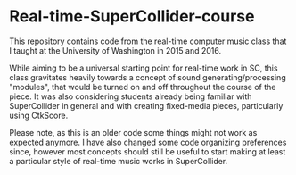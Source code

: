 # Real-time-SuperCollider-course

This repository contains code from the real-time computer music class that I taught at the University of Washington in 2015 and 2016.

While aiming to be a universal starting point for real-time work in SC, this class gravitates heavily towards a concept of sound generating/processing "modules", that would be turned on and off throughout the course of the piece. It was also considering students already being familiar with SuperCollider in general and with creating fixed-media pieces, particularly using CtkScore.

Please note, as this is an older code some things might not work as expected anymore. I have also changed some code organizing preferences since, however most concepts should still be useful to start making at least a particular style of real-time music works in SuperCollider.
